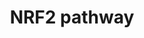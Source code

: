 ---
annotations:
- id: PW:0000004
  parent: regulatory pathway
  type: Pathway Ontology
  value: regulatory pathway
- id: PW:0000369
  parent: regulatory pathway
  type: Pathway Ontology
  value: nuclear factor, erythroid 2 like 2 signaling pathway
authors:
- Riannefijten
- MaintBot
- Bart Smeets
- Fehrhart
- Egonw
- Zari
- Mkutmon
- Elisa
- AlexanderPico
- L Dupuis
- Susan
- Khanspers
citedin:
- link: PMC9440516
- link: PMC9099719
- link: PMC8683398
- link: PMC8418865
- link: PMC6993862
- link: PMC6423797
- link: PMC5649202
- link: PMC5429357
description: NRF2 is part of a group of transcription factors called nuclear receptors.
  It is activated under oxidative stress conditions and subsequently activates several
  antioxidative genes and proteins.    Proteins on this pathway have targeted assays
  available via the [https://assays.cancer.gov/available_assays?wp_id=WP2884 CPTAC
  Assay Portal]
last-edited: 2019-09-12
organisms:
- Homo sapiens
redirect_from:
- /index.php/Pathway:WP2884
- /instance/WP2884
- /instance/WP2884_rr106658
revision: r106658
schema-jsonld:
- '@context': https://schema.org/
  '@id': https://wikipathways.github.io/pathways/WP2884.html
  '@type': Dataset
  creator:
    '@type': Organization
    name: WikiPathways
  description: NRF2 is part of a group of transcription factors called nuclear receptors.
    It is activated under oxidative stress conditions and subsequently activates several
    antioxidative genes and proteins.    Proteins on this pathway have targeted assays
    available via the [https://assays.cancer.gov/available_assays?wp_id=WP2884 CPTAC
    Assay Portal]
  keywords:
  - ABCC2
  - ABCC3
  - ABCC4
  - ABCC5
  - ADH7
  - AGER
  - ALDH3A1
  - BLVRB
  - CBR1
  - CBR3
  - CES1
  - CES2
  - CES3
  - CES4A
  - CES5A
  - CYP2A6
  - CYP4A11
  - DNAJB1
  - EGR1
  - EPHA2
  - EPHA3
  - FGF13
  - FTH1
  - FTL
  - G6PD
  - GCLC
  - GCLM
  - GGT1
  - GPX2
  - GPX3
  - GSR
  - GSTA1
  - GSTA2
  - GSTA3
  - GSTA4
  - GSTA5
  - GSTM1
  - GSTM2
  - GSTM3
  - GSTM4
  - GSTM5
  - GSTP1
  - GSTT1
  - GSTT2
  - HBEGF
  - HGF
  - HMOX1
  - HSP90AA1
  - HSP90AB1
  - HSPA1A
  - KEAP1
  - Ligand
  - MAFF
  - MAFG
  - ME1
  - MGST2
  - MGST3
  - NFE2L2
  - NQO1
  - NRG1
  - PDGFB
  - PGD
  - PPARD
  - PRDX1
  - PRDX6
  - PTGR1
  - RXRA
  - SERPINA1
  - SLC2A1
  - SLC2A10
  - SLC2A11
  - SLC2A12
  - SLC2A13
  - SLC2A14
  - SLC2A2
  - SLC2A3
  - SLC2A4
  - SLC2A5
  - SLC2A6
  - SLC2A7
  - SLC2A8
  - SLC2A9
  - SLC39A1
  - SLC39A10
  - SLC39A11
  - SLC39A12
  - SLC39A13
  - SLC39A14
  - SLC39A2
  - SLC39A3
  - SLC39A4
  - SLC39A5
  - SLC39A6
  - SLC39A7
  - SLC39A8
  - SLC39A9
  - SLC5A1
  - SLC5A10
  - SLC5A11
  - SLC5A12
  - SLC5A2
  - SLC5A3
  - SLC5A4
  - SLC5A5
  - SLC5A6
  - SLC5A7
  - SLC5A8
  - SLC5A9
  - SLC6A1
  - SLC6A11
  - SLC6A13
  - SLC6A14
  - SLC6A15
  - SLC6A16
  - SLC6A17
  - SLC6A18
  - SLC6A19
  - SLC6A2
  - SLC6A20
  - SLC6A3
  - SLC6A4
  - SLC6A5
  - SLC6A6
  - SLC6A7
  - SLC6A8
  - SLC6A9
  - SLC7A11
  - SOD3
  - SQSTM1
  - SRXN1
  - TGFA
  - TGFB1
  - TGFB2
  - TGFBR2
  - TXN
  - TXNRD1
  - TXNRD3
  - UGT1A1
  - UGT1A3
  - UGT1A4
  - UGT1A6
  - UGT1A7
  - UGT1A9
  - UGT2B7
  license: CC0
  name: NRF2 pathway
seo: CreativeWork
title: NRF2 pathway
wpid: WP2884
---